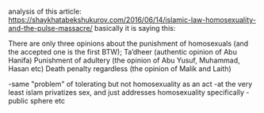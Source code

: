 analysis of this article: https://shaykhatabekshukurov.com/2016/06/14/islamic-law-homosexuality-and-the-pulse-massacre/
basically it is saying this:

There are only three opinions about the punishment of homosexuals (and the accepted one is the first BTW);
Ta’dheer (authentic opinion of Abu Hanifa)
Punishment of adultery (the opinion of Abu Yusuf, Muhammad, Hasan etc)
Death penalty regardless (the opinion of Malik and Laith)

-same "problem" of tolerating but not homosexuality as an act
-at the very least islam privatizes sex, and just addresses homosexuality specifically
-public sphere etc
